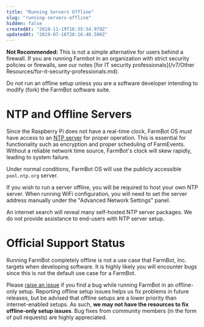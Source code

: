```yaml
---
title: "Running Servers Offline"
slug: "running-servers-offline"
hidden: false
createdAt: "2018-11-19T16:35:54.979Z"
updatedAt: "2019-07-16T20:16:48.500Z"
---
```


__Not Recommended:__
This is not a simple alternative for users behind a firewall. If you are running Farmbot in an organization with strict security policies or firewalls, see our notes [for IT security professionals](/v7/Other Resources/for-it-security-professionals.md).

Do not run an offline setup unless you are a software developer intending to modify (fork) the FarmBot software suite.


# NTP and Offline Servers

Since the Raspberry Pi does not have a real-time clock, FarmBot OS _must_ have access to an [NTP server](https://en.wikipedia.org/wiki/Network_Time_Protocol) for proper operation. This is essential for functionality such as encryption and proper scheduling of FarmEvents. Without a reliable network time source, FarmBot's clock will skew rapidly, leading to system failure.

Under normal conditions, FarmBot OS will use the publicly accessible `pool.ntp.org` server.

If you wish to run a server offline, you will be required to host your own NTP server. When running WiFi configuration, you will need to set the server address manually under the "Advanced Network Settings" panel.

An internet search will reveal many self-hosted NTP server packages. We do not provide assistance to end-users with NTP server setup.

# Official Support Status

Running FarmBot completely offline is not a use case that FarmBot, Inc. targets when developing software. It is highly likely you will encounter bugs since this is not the default use case for a FarmBot.

Please [raise an issue](https://github.com/FarmBot/Farmbot-Web-App/issues/new?title=Offline%20Setup%20Issues) if you find a bug while running FarmBot in an offline-only setup. Reporting offline setup issues helps us fix problems in future releases, but be advised that offline setups are a lower priority than internet-enabled setups. As such, **we may not have the resources to fix offline-only setup issues**. Bug fixes from community members (in the form of pull requests) are highly appreciated.
